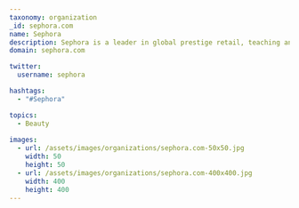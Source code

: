 ```yaml
---
taxonomy: organization
_id: sephora.com
name: Sephora
description: Sephora is a leader in global prestige retail, teaching and inspiring clients to play in a world of beauty. Owned by LVMH Moët Hennessy Louis Vuitton, the world's leading luxury goods group, Sephora has earned its reputation as a beauty trailblazer with its expertise, innovation, and entrepreneurial spirit. 
domain: sephora.com

twitter:
  username: sephora

hashtags:
  - "#Sephora"

topics:
  - Beauty
  
images:
  - url: /assets/images/organizations/sephora.com-50x50.jpg
    width: 50
    height: 50
  - url: /assets/images/organizations/sephora.com-400x400.jpg
    width: 400
    height: 400
---
```

